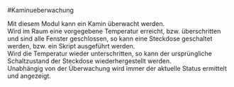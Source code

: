 #Kaminueberwachung  

Mit diesem Modul kann ein Kamin überwacht werden.  
Wird im Raum eine vorgegebene Temperatur erreicht, bzw. überschritten und sind alle Fenster geschlossen, so kann eine Steckdose geschaltet werden, bzw. ein Skript ausgeführt werden.  
Wird die Temperatur wieder unterschritten, so kann der ursprüngliche Schaltzustand der Steckdose wiederhergestellt werden.  
Unabhängig von der Überwachung wird immer der aktuelle Status ermittelt und angezeigt.
